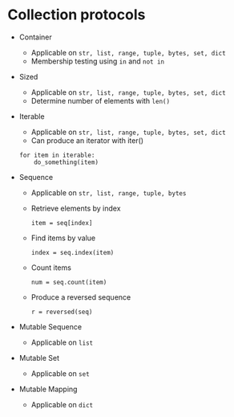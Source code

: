 # Collection protocols

- Container
	- Applicable on `str, list, range, tuple, bytes, set, dict`
	- Membership testing using `in` and `not in`
	
- Sized
	- Applicable on `str, list, range, tuple, bytes, set, dict`
	- Determine number of elements with `len()`
	
- Iterable
	- Applicable on `str, list, range, tuple, bytes, set, dict`
	- Can produce an iterator with iter()
	
	```
	for item in iterable:
		do_something(item)
	```
	
- Sequence
	- Applicable on `str, list, range, tuple, bytes`
	- Retrieve elements by index
	
		```
		item = seq[index]
		```
		
	- Find items by value
	
		```
		index = seq.index(item)
		```
		
	- Count items
	
		```
		num = seq.count(item)
		```
		
	- Produce a reversed sequence
	
		```
		r = reversed(seq)
		```
		
- Mutable Sequence
	- Applicable on `list`
- Mutable Set
	- Applicable on `set`
- Mutable Mapping
	- Applicable on `dict`